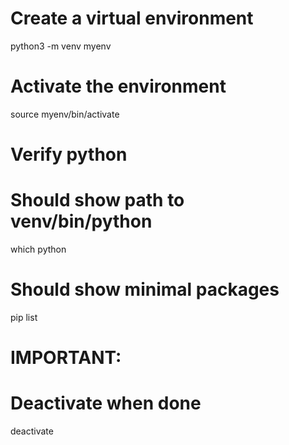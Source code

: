 # Create a virtual environment
python3 -m venv myenv

# Activate the environment
source myenv/bin/activate

# Verify python
# Should show path to venv/bin/python
which python
# Should show minimal packages
pip list      


# IMPORTANT:
# Deactivate when done
deactivate

